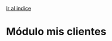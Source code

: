 [Ir al indice](https://bitbucket.org/onefacture/requerimientos-videos-onefacture/src/master/README.md)
# Módulo mis clientes
